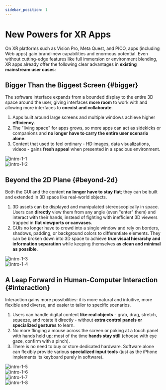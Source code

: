 ```yaml
---
sidebar_position: 1
---
```


# New Powers for XR Apps

On XR platforms such as Vision Pro, Meta Quest, and PICO, apps (including Web apps) gain brand-new capabilities and enormous potential. Even without cutting-edge features like full immersion or environment blending, XR apps already offer the following clear advantages in **existing mainstream user cases**:

## Bigger Than the Biggest Screen {#bigger}

The software interface expands from a bounded display to the entire 3D space around the user, giving interfaces **more room** to work with and allowing more interfaces to **coexist and collaborate**.

1. Apps built around large screens and multiple windows achieve higher **efficiency**.
2. The "living space" for apps grows, so more apps can act as sidekicks or companions and **no longer have to carry the entire user scenario alone**.
3. Content that used to feel ordinary - HD images, data visualizations, videos - gains **fresh appeal** when presented in a spacious environment.

<div className="row">
  <div className="col col--6">
    <Image img={require("/assets/intro/intro-1-1.png")} alt="intro-1-1" />
  </div>
  <div className="col col--6">
    <Image img={require("/assets/intro/intro-1-2.png")} alt="intro-1-2" />
  </div>
</div>

## Beyond the 2D Plane {#beyond-2d}

Both the GUI and the content **no longer have to stay flat**; they can be built and extended in 3D space like real-world objects.

1. 3D assets can be displayed and manipulated stereoscopically in space. Users can **directly** view them from any angle (even "enter" them) and interact with their hands, instead of fighting with inefficient 3D viewers trapped in **flat viewports or canvases**.
2. GUIs no longer have to crowd into a single window and rely on borders, shadows, padding, or background colors to differentiate elements. They can be broken down into 3D space to achieve **true visual hierarchy and information separation** while keeping themselves **as clean and minimal as possible**.

<div className="row">
  <div className="col col--6">
    <Image img={require("/assets/intro/intro-1-3.png")} alt="intro-1-3" />
  </div>
  <div className="col col--6">
    <Image img={require("/assets/intro/intro-1-4.png")} alt="intro-1-4" />
  </div>
</div>

## A Leap Forward in Human-Computer Interaction {#interaction}

Interaction gains more possibilities: it is more natural and intuitive, more flexible and diverse, and easier to tailor to specific scenarios.

1. Users can handle digital content **like real objects** - grab, drag, stretch, squeeze, and rotate it directly - without **extra control panels or specialized gestures** to learn.
2. No more flinging a mouse across the screen or poking at a touch panel with hands held up; most of the time **hands stay still** (choose with eye gaze, confirm with a pinch).
3. There is no need to buy or store dedicated hardware. Software alone can flexibly provide various **specialized input tools** (just as the iPhone implements its keyboard purely in software).

<div className="row">
  <div className="col col--6">
    <Image img={require("/assets/intro/intro-1-5.png")} alt="intro-1-5" />
  </div>
  <div className="col col--6">
    <Image img={require("/assets/intro/intro-1-6.gif")} alt="intro-1-6" />
  </div>
</div>

<div className="row">
  <div className="col col--6">
    <Image img={require("/assets/intro/intro-1-7.png")} alt="intro-1-7" />
  </div>
  <div className="col col--6">
    <Image img={require("/assets/intro/intro-1-8.png")} alt="intro-1-8" />
  </div>
</div>
